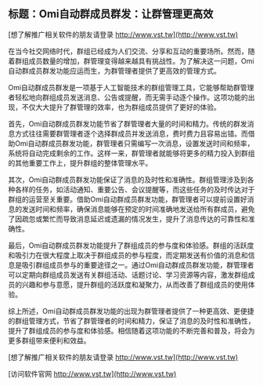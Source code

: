 ## **标题：Omi自动群成员群发：让群管理更高效**

[想了解推广相关软件的朋友请登录 http://www.vst.tw](http://www.vst.tw)

在当今社交网络时代，群组已经成为人们交流、分享和互动的重要场所。然而，随着群组成员数量的增加，群管理变得越来越具有挑战性。为了解决这一问题，Omi自动群成员群发功能应运而生，为群管理者提供了更高效的管理方式。

Omi自动群成员群发是一项基于人工智能技术的群组管理工具，它能够帮助群管理者轻松地向群组成员发送消息、公告或提醒，而无需手动逐个操作。这项功能的出现，不仅大大提升了群管理的效率，也为群组成员提供了更好的体验。

首先，Omi自动群成员群发功能节省了群管理者大量的时间和精力。传统的群发消息方式往往需要群管理者逐个选择群成员并发送消息，费时费力且容易出错。而借助Omi自动群成员群发功能，群管理者只需编写一次消息，设置发送时间和频率，系统将自动完成剩余的工作。这样一来，群管理者就能够将更多的精力投入到群组的其他重要工作上，提升群组的整体管理水平。

其次，Omi自动群成员群发功能保证了消息的及时性和准确性。群组管理涉及到各种各样的任务，如活动通知、重要公告、会议提醒等，而这些任务的及时传达对于群组的运营至关重要。借助Omi自动群成员群发功能，群管理者可以提前设置好消息的发送时间和频率，确保消息能够在预定的时间准确地发送给所有群成员，避免了因疏忽或繁忙而导致消息延迟或遗漏的情况发生，提升了消息传达的可靠性和准确性。

最后，Omi自动群成员群发功能提升了群组成员的参与度和体验感。群组的活跃度和吸引力在很大程度上取决于群组成员的参与程度，而定期发送有价值的消息和信息是吸引群组成员参与的重要途径之一。通过Omi自动群成员群发功能，群管理者可以定期向群组成员发送有关群组活动、话题讨论、学习资源等内容，激发群组成员的兴趣和参与意愿，提升群组的活跃度和凝聚力，从而改善了群组成员的使用体验。

综上所述，Omi自动群成员群发功能的出现为群管理者提供了一种更高效、更便捷的群组管理方式，节省了群管理者的时间和精力，保证了消息的及时性和准确性，提升了群组成员的参与度和体验感。相信随着这项功能的不断完善和普及，将会为更多群组带来便利和效益。

[想了解推广相关软件的朋友请登录 http://www.vst.tw](http://www.vst.tw)


[访问软件官网 http://www.vst.tw](http://www.vst.tw)
